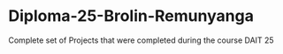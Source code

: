 # Diploma-25-Brolin-Remunyanga
Complete set of Projects that were completed during the course DAIT 25
